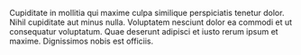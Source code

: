 Cupiditate in mollitia qui maxime culpa similique perspiciatis tenetur dolor.
Nihil cupiditate aut minus nulla.
Voluptatem nesciunt dolor ea commodi et ut consequatur voluptatum.
Quae deserunt adipisci et iusto rerum ipsum et maxime.
Dignissimos nobis est officiis.